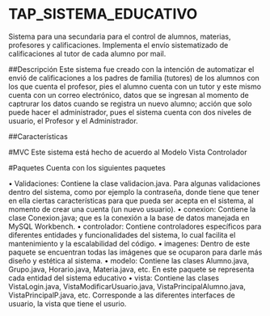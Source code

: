 # TAP_SISTEMA_EDUCATIVO
Sistema para una secundaria para el control de alumnos, materias, profesores y calificaciones. Implementa el envío sistematizado de calificaciones al tutor de cada alumno por mail. 

##Descripción
Este sistema fue creado con la intención de automatizar el envió de calificaciones a los padres de familia (tutores) de los alumnos con los que cuenta el profesor, pies el alumno cuenta con un tutor y este mismo cuenta con un correo electrónico, datos que se ingresan al momento de captrurar los datos cuando se registra un nuevo alumno; acción que solo puede hacer el administrador, pues el sistema cuenta con dos niveles de usuario, el Profesor y el Administrador. 


##Características

#MVC
Este sistema está hecho de acuerdo al Modelo Vista Controlador 

#Paquetes
Cuenta con los siguientes paquetes 

  •	Validaciones: Contiene la clase validacion.java. Para algunas validaciones dentro del sistema, como por ejemplo la contraseña, donde tiene que tener en ella ciertas características 
    para que pueda ser acepta en el sistema, al momento de crear una cuenta (un nuevo usuario). 
  •	conexion: Contiene la clase Conexion.java; que es la conexión a la base de datos manejada en MySQL Workbench.
  •	controlador: Contiene controladores específicos para diferentes entidades y funcionalidades del sistema, lo cual facilita el mantenimiento y la escalabilidad del código.
  •	imagenes: Dentro de este paquete se encuentran todas las imágenes que se ocuparon para darle más diseño y estética al sistema. 
  •	modelo: Contiene las clases Alumno.java, Grupo.java, Horario.java, Materia.java, etc. En este paquete se representa cada entidad del sistema educativo
  •	vista: Contiene las clases VistaLogin.java, VistaModificarUsuario.java, VistaPrincipalAlumno.java, VistaPrincipalP.java, etc. Corresponde a las diferentes interfaces de usuario, la 
    vista que tiene el usurio.

  
  

